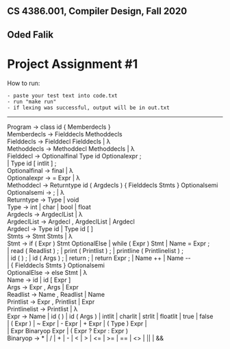 ## CS 4386.001, Compiler Design, Fall 2020
## Oded Falik
# Project Assignment #1

How to run:

    - paste your test text into code.txt
    - run "make run"
    - if lexing was successful, output will be in out.txt

------------------------------------------------------

Program             → class id { Memberdecls }</br>
Memberdecls         → Fielddecls Methoddecls</br>
Fielddecls          → Fielddecl Fielddecls | λ</br>
Methoddecls         → Methoddecl Methoddecls | λ</br>
Fielddecl           → Optionalfinal Type id Optionalexpr ;</br>
                    | Type id [ intlit ] ;</br>
Optionalfinal       → final | λ</br>
Optionalexpr        → = Expr | λ</br>
Methoddecl          → Returntype id ( Argdecls ) { Fielddecls Stmts } Optionalsemi</br>
Optionalsemi        → ; | λ</br>
Returntype          → Type | void</br>
Type                → int | char | bool | float</br>
Argdecls            → ArgdeclList | λ</br>
ArgdeclList         → Argdecl , ArgdeclList | Argdecl</br>
Argdecl             → Type id | Type id [ ]</br>
Stmts               → Stmt Stmts | λ</br>
Stmt                → if ( Expr ) Stmt OptionalElse | while ( Expr ) Stmt | Name = Expr ;</br>
                    | read ( Readlist ) ; | print ( Printlist ) ; | printline ( Printlinelist ) ;</br>
                    | id ( ) ; | id ( Args ) ; | return ; | return Expr ; | Name ++ | Name --</br>
                    | { Fielddecls Stmts } Optionalsemi</br>
OptionalElse        → else Stmt | λ</br>
Name                → id | id [ Expr ]</br>
Args                → Expr , Args | Expr</br>
Readlist            → Name , Readlist | Name</br>
Printlist           → Expr , Printlist | Expr</br>
Printlinelist       → Printlist | λ</br>
Expr                → Name | id ( ) | id ( Args ) | intlit | charlit | strlit | floatlit | true | false</br>
                    | ( Expr ) | ~ Expr | - Expr | + Expr | ( Type ) Expr |</br>
                    | Expr Binaryop Expr | ( Expr ? Expr : Expr )</br>
Binaryop            → * | / | + | - | < | > | <= | >= | == | <> | \|\| | &&</br>